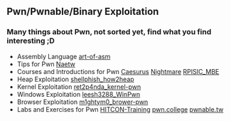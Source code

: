 ## Pwn/Pwnable/Binary Exploitation
### Many things about Pwn, not sorted yet, find what you find interesting ;D
* Assembly Language [art-of-asm](http://flint.cs.yale.edu/cs422/doc/art-of-asm/pdf/)
* Tips for Pwn [Naetw](https://github.com/Naetw/CTF-pwn-tips)
* Courses and Introductions for Pwn 
[Caesurus](https://github.com/Caesurus/)
[Nightmare](https://guyinatuxedo.github.io/index.html)
[RPISIC_MBE](https://github.com/RPISEC/MBE)
* Heap Exploitation [shellphish_how2heap](https://github.com/shellphish/how2heap)
* Kernel Exploitation [ret2p4nda_kernel-pwn](https://github.com/ret2p4nda/kernel-pwn)
* Windows Exploitation [leesh3288_WinPwn](https://github.com/leesh3288/WinPwn)
* Browser Exploitation [m1ghtym0_brower-pwn](https://github.com/m1ghtym0/browser-pwn)
* Labs and Exercises for Pwn
[HITCON-Training](https://github.com/scwuaptx/HITCON-Training/tree/master/LAB)
[pwn.college](https://pwn.college/)
[pwnable.tw](https://pwnable.tw/)
